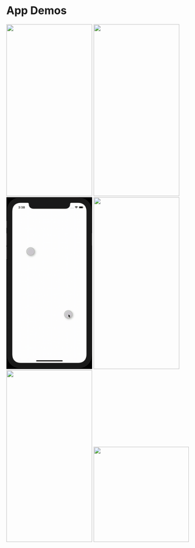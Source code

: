 # App Demos 

<img src="/CCCommunitiesDemo.gif" width="225" height="451">
<img src="/JuiceboxDemo.gif" width="225" height="451">
<img src="/CirclesDemo.gif" width="225" height="451">
<img src="/BlueSkyDemo.gif" width="225" height="451">
<img src="/CyberStudiosDemo.gif" width="225" height="451">
<img src="/PingDemo.gif" width="250" height="250">
